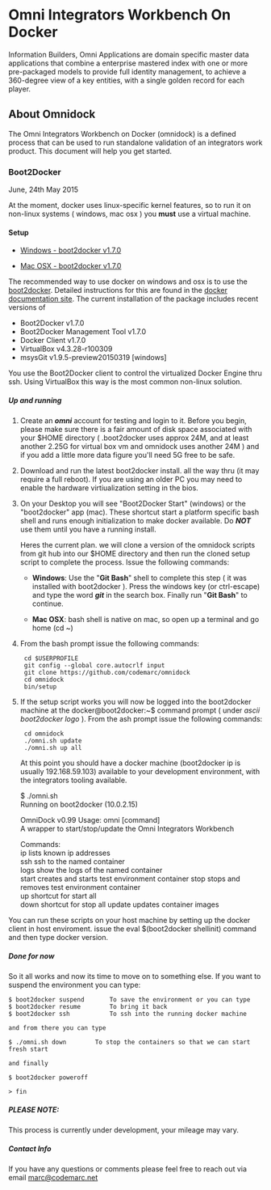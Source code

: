 # Omni Integrators Workbench On Docker

Information Builders, Omni Applications are domain specific master data applications that combine a enterprise mastered index with one or more pre-packaged models to provide full identity management, to achieve a 360-degree view of a key entities, with a single golden record for each player.

## About Omnidock
The Omni Integrators Workbench on Docker (omnidock) is a defined process that can be used to run standalone validation of an integrators work product. This document will help you get started.

### Boot2Docker
June, 24th May 2015

At the moment, docker uses linux-specific kernel features, so to run it on non-linux systems ( windows, mac osx ) you **must** use a virtual machine.

#### Setup

* [Windows - boot2docker v1.7.0](https://github.com/boot2docker/windows-installer/releases/tag/v1.7.0)

* [Mac OSX - boot2docker v1.7.0](https://github.com/boot2docker/osx-installer/releases/v1.7.0)

The recommended way to use docker on windows and osx is to use the [boot2docker](http://boot2docker.io/). Detailed instructions for this are found in the [docker documentation site](https://docs.docker.com/installation/). The current installation of the package includes recent versions of

* Boot2Docker v1.7.0
* Boot2Docker Management Tool v1.7.0
* Docker Client v1.7.0
* VirtualBox v4.3.28-r100309
* msysGit v1.9.5-preview20150319 [windows]

You use the Boot2Docker client to control the virtualized Docker Engine thru ssh. Using VirtualBox this way is the most common non-linux solution.

##### Up and running

1. Create an ***omni*** account for testing and login to it. Before you begin, please make sure there is a fair amount of disk space associated with your $HOME directory ( .boot2docker uses approx 24M, and at least another 2.25G for virtual box vm and omnidock uses another 24M ) and if you add a little more data figure you'll need 5G free to be safe.

1. Download and run the latest boot2docker install. all the way thru (it may require a full reboot).  If you are using an older PC you may need to enable the hardware virtiualization setting in the bios.  

1. On your Desktop you will see "Boot2Docker Start" (windows) or the "boot2docker" app (mac). These shortcut start a platform specific bash shell and runs enough initialization to make docker available. Do ***NOT*** use them until you have a running install.

	Heres the current plan. we will clone a version of the omnidock scripts from git hub into 	our $HOME directory and then run the cloned setup script to complete the 	process. Issue the following commands:

	* **Windows**:
	Use the "**Git Bash**" shell to complete this step ( it was installed with boot2docker ). Press the windows key (or ctrl-escape) and type the word ***git*** in the search box. Finally run "**Git Bash**" to continue.
	
	* **Mac OSX**:
	bash shell is native on mac, so open up a terminal and go home (cd ~)  


1. From the bash prompt issue the following commands:  

		cd $USERPROFILE  
		git config --global core.autocrlf input  
		git clone https://github.com/codemarc/omnidock    
		cd omnidock  
		bin/setup  
    
1. If the setup script works you will now be logged into the boot2docker machine at the docker@boot2docker:~$ command prompt ( under *ascii boot2docker logo* ). From the ash prompt issue the following commands:<br/>  
  

		cd omnidock  
		./omni.sh update 
		./omni.sh up all

	At this point you should have a docker machine (boot2docker ip is usually 192.168.59.103) available to your development environment, with the integrators tooling available.
	
	$ ./omni.sh  
	Running on boot2docker (10.0.2.15)  
	
	OmniDock v0.99 Usage: omni [command]  
	A wrapper to start/stop/update the Omni Integrators Workbench  
	  
	Commands:	
	ip        lists known ip addresses	
	ssh       ssh to the named container	
	logs      show the logs of the named container	
	start     creates and starts test environment container	
	stop      stops and removes test environment container	
	up        shortcut for start all	
	down      shortcut for stop all	
	update    updates container images

You can run these scripts on your host machine by setting up the docker client in host enviroment.
issue the  eval $(boot2docker shellinit) command and then type docker version. 

##### Done for now

So it all works and now its time to move on to something else. If you want to suspend the environment you can type:

	$ boot2docker suspend		To save the environment or you can type
	$ boot2docker resume 		To bring it back
	$ boot2docker ssh			To ssh into the running docker machine
	
	and from there you can type 

	$ ./omni.sh down		To stop the containers so that we can start fresh start

	and finally 
	
	$ boot2docker poweroff
	
	> fin


##### PLEASE NOTE:
This process is currently under development, your mileage may vary.
	
##### Contact Info
If you have any questions or comments please feel free to reach out via email [marc@codemarc.net](mailto:marc@codemarc.net)





